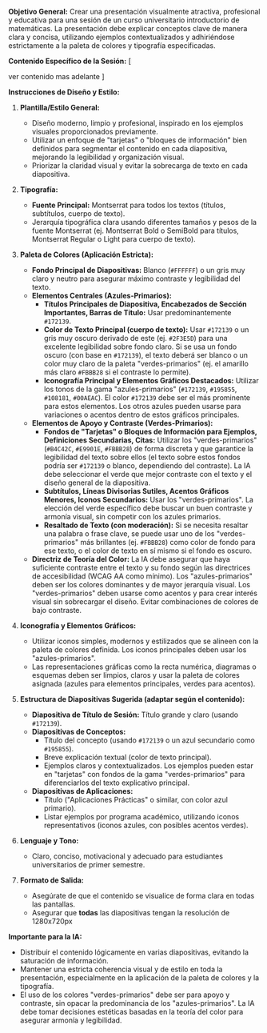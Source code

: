 **Objetivo General:**
Crear una presentación visualmente atractiva, profesional y educativa para una sesión de un curso universitario introductorio de matemáticas. La presentación debe explicar conceptos clave de manera clara y concisa, utilizando ejemplos contextualizados y adhiriéndose estrictamente a la paleta de colores y tipografía especificadas.

**Contenido Específico de la Sesión:**
[

ver contenido mas adelante
]

**Instrucciones de Diseño y Estilo:**

1.  **Plantilla/Estilo General:**
    *   Diseño moderno, limpio y profesional, inspirado en los ejemplos visuales proporcionados previamente.
    *   Utilizar un enfoque de "tarjetas" o "bloques de información" bien definidos para segmentar el contenido en cada diapositiva, mejorando la legibilidad y organización visual.
    *   Priorizar la claridad visual y evitar la sobrecarga de texto en cada diapositiva.

2.  **Tipografía:**
    *   **Fuente Principal:** Montserrat para todos los textos (títulos, subtítulos, cuerpo de texto).
    *   Jerarquía tipográfica clara usando diferentes tamaños y pesos de la fuente Montserrat (ej. Montserrat Bold o SemiBold para títulos, Montserrat Regular o Light para cuerpo de texto).

3.  **Paleta de Colores (Aplicación Estricta):**
    *   **Fondo Principal de Diapositivas:** Blanco (`#FFFFFF`) o un gris muy claro y neutro para asegurar máximo contraste y legibilidad del texto.
    *   **Elementos Centrales (Azules-Primarios):**
        *   **Títulos Principales de Diapositiva, Encabezados de Sección Importantes, Barras de Título:** Usar predominantemente `#172139`.
        *   **Color de Texto Principal (cuerpo de texto):** Usar `#172139` o un gris muy oscuro derivado de este (ej. `#2F3E5D`) para una excelente legibilidad sobre fondo claro. Si se usa un fondo oscuro (con base en `#172139`), el texto deberá ser blanco o un color muy claro de la paleta "verdes-primarios" (ej. el amarillo más claro `#FBBB28` si el contraste lo permite).
        *   **Iconografía Principal y Elementos Gráficos Destacados:** Utilizar los tonos de la gama "azules-primarios" (`#172139`, `#195855`, `#108181`, `#00AEAC`). El color `#172139` debe ser el más prominente para estos elementos. Los otros azules pueden usarse para variaciones o acentos dentro de estos gráficos principales.
    *   **Elementos de Apoyo y Contraste (Verdes-Primarios):**
        *   **Fondos de "Tarjetas" o Bloques de Información para Ejemplos, Definiciones Secundarias, Citas:** Utilizar los "verdes-primarios" (`#B4C42C`, `#E9901E`, `#FBBB28`) de forma discreta y que garantice la legibilidad del texto sobre ellos (el texto sobre estos fondos podría ser `#172139` o blanco, dependiendo del contraste). La IA debe seleccionar el verde que mejor contraste con el texto y el diseño general de la diapositiva.
        *   **Subtítulos, Líneas Divisorias Sutiles, Acentos Gráficos Menores, Iconos Secundarios:** Usar los "verdes-primarios". La elección del verde específico debe buscar un buen contraste y armonía visual, sin competir con los azules primarios.
        *   **Resaltado de Texto (con moderación):** Si se necesita resaltar una palabra o frase clave, se puede usar uno de los "verdes-primarios" más brillantes (ej. `#FBBB28`) como color de fondo para ese texto, o el color de texto en sí mismo si el fondo es oscuro.
    *   **Directriz de Teoría del Color:** La IA debe asegurar que haya suficiente contraste entre el texto y su fondo según las directrices de accesibilidad (WCAG AA como mínimo). Los "azules-primarios" deben ser los colores dominantes y de mayor jerarquía visual. Los "verdes-primarios" deben usarse como acentos y para crear interés visual sin sobrecargar el diseño. Evitar combinaciones de colores de bajo contraste.

4.  **Iconografía y Elementos Gráficos:**
    *   Utilizar iconos simples, modernos y estilizados que se alineen con la paleta de colores definida. Los iconos principales deben usar los "azules-primarios".
    *   Las representaciones gráficas como la recta numérica, diagramas o esquemas deben ser limpios, claros y usar la paleta de colores asignada (azules para elementos principales, verdes para acentos).

5.  **Estructura de Diapositivas Sugerida (adaptar según el contenido):**
    *   **Diapositiva de Título de Sesión:** Título grande y claro (usando `#172139`).
    *   **Diapositivas de Conceptos:**
        *   Título del concepto (usando `#172139` o un azul secundario como `#195855`).
        *   Breve explicación textual (color de texto principal).
        *   Ejemplos claros y contextualizados. Los ejemplos pueden estar en "tarjetas" con fondos de la gama "verdes-primarios" para diferenciarlos del texto explicativo principal.
    *   **Diapositivas de Aplicaciones:**
        *   Título ("Aplicaciones Prácticas" o similar, con color azul primario).
        *   Listar ejemplos por programa académico, utilizando iconos representativos (iconos azules, con posibles acentos verdes).

6.  **Lenguaje y Tono:**
    *   Claro, conciso, motivacional y adecuado para estudiantes universitarios de primer semestre.

7.  **Formato de Salida:**
    *   Asegúrate de que el contenido se visualice de forma clara en todas las pantallas.
    *   Asegurar que **todas** las diapositivas tengan la resolución de 1280x720px 

**Importante para la IA:**
*   Distribuir el contenido lógicamente en varias diapositivas, evitando la saturación de información.
*   Mantener una estricta coherencia visual y de estilo en toda la presentación, especialmente en la aplicación de la paleta de colores y la tipografía.
*   El uso de los colores "verdes-primarios" debe ser para apoyo y contraste, sin opacar la predominancia de los "azules-primarios". La IA debe tomar decisiones estéticas basadas en la teoría del color para asegurar armonía y legibilidad.
